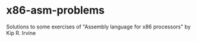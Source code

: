 # x86-asm-problems
Solutions to some exercises of "Assembly language for x86 processors" by Kip R. Irvine
